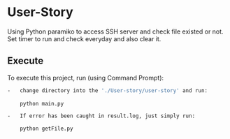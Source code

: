 
# User-Story

Using Python paramiko to access SSH server and check file existed or not. Set timer to run and check everyday and also clear it.



## Execute

To execute this project, run (using Command Prompt): 

```bash
-   change directory into the './User-story/user-story' and run:
    
    python main.py

-   If error has been caught in result.log, just simply run:

    python getFile.py

